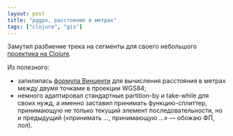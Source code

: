 ```yaml
---
layout: post
title: "pggpx, расстояние в метрах"
tags: ["clojure", "gis"]
---
```


Замутил разбиение трека на сегменты для своего небольшого [проектика на Clojure](https://github.com/aluuu/pggpx).

Из полезного:
* запилилась [формула Винценти](http://en.wikipedia.org/wiki/Vincenty's_formulae) для вычисления расстояния в метрах между двумя точками в проекции WGS84;
* немного адаптировал стандартные partition-by и take-while для своих нужд, а именно заставил принимать функцию-сплиттер, принимающую не только текущий элемент последовательности, но и предыдущий («принимать ..., принимающую ...» — обожаю ФП, лол).
